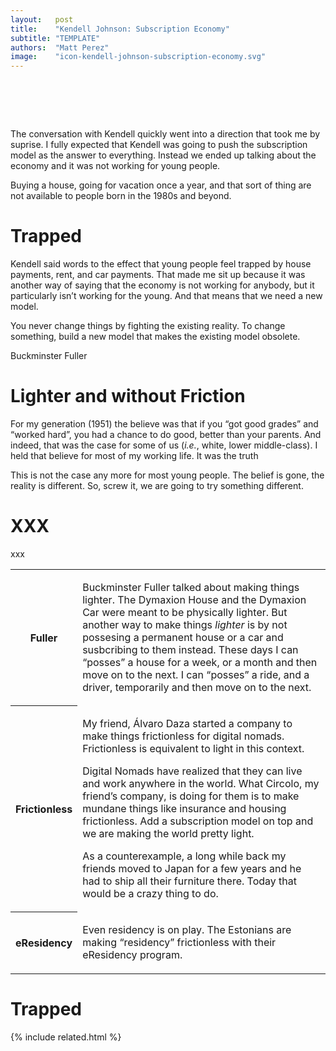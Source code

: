 ```yaml
---
layout:   post
title:    "Kendell Johnson: Subscription Economy"
subtitle: "TEMPLATE"
authors:  "Matt Perez"
image:    "icon-kendell-johnson-subscription-economy.svg"
---
```


<div style="display:none;">
 <p>The conversation with Kendell quickly went into a direction that took me by suprise..</p>
</div>

<h1>&nbsp;</h1>
 <p>The conversation with Kendell quickly went into a direction that took me by suprise. I fully expected that Kendell was going to push the subscription model as the answer to everything. Instead we ended up talking about the economy and it was not working for young people.</p>
 <p>Buying a house, going for vacation once a year, and that sort of thing are not available to people born in the 1980s and beyond.</p>

<h1>Trapped</h1>
 <p>Kendell said words to the effect that young people feel trapped by house payments, rent, and car payments. That made me sit up because it was another way of saying that the economy is not working for anybody, but it particularly isn&rsquo;t working for the young. And that means that we need a new model.</p>
 <div class="_citation">
  <p>You never change things by fighting the existing reality. To change something, build a new model that makes the existing model obsolete.</p>
  <p id="_signature">Buckminster Fuller</p>
 </div>

<h1>Lighter and without Friction</h1>
 <p>For my generation (1951) the believe was that if you &ldquo;got good grades&rdquo; and &ldquo;worked hard&rdquo;, you had a chance to do good, better than your parents. And indeed, that was the case for some of us (<em>i.e.</em>, white, lower middle-class). I held that believe for most of my working life. It was the truth</p>
 <p>This is not the case any more for most young people. The belief is gone, the reality is different. So, screw it, we are going to try something different.</p>

<h1>XXX</h1>
 <p>xxx</h1>
 <div class="center">
  <table class="h2table">
   <tr>
    <th>Fuller</th>
    <td>
     <p>Buckminster Fuller talked about making things lighter. The Dymaxion House and the Dymaxion Car were meant to be physically lighter. But another way to make things  <em>lighter</em> is by not possesing a permanent house or a car and susbcribing to them instead. These days I can &ldquo;posses&rdquo; a house for a week, or a month and then move on to the next. I can &ldquo;posses&rdquo; a ride, and a driver, temporarily and then move on to the next.</p>
    </td>
   </tr>
   <tr>
    <th>Frictionless</th>
    <td>
     <p>My friend, Álvaro Daza started a company to make things frictionless for digital nomads. Frictionless is equivalent to light in this context.</p>
     <p>Digital Nomads have realized that they can live and work anywhere in the world. What Circolo, my friend&rsquo;s company, is doing for them is to make mundane things like insurance and housing frictionless. Add a subscription model on top and we are making the world pretty light.</p>
     <p>As a counterexample, a long while back my friends moved to Japan for a few years and he had to ship all their furniture there. Today that would be a crazy thing to do.</p>
    </td>
   </tr>
   <tr>
    <th>eResidency</th>
    <td>
     <p>Even residency is on play. The Estonians are making &ldquo;residency&rdquo; frictionless with their eResidency program.</p>
    </td>
   </tr>
  </table>
 </div>

<h1>Trapped</h1>

{% include related.html %}